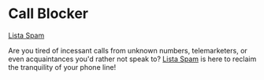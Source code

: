 # Call Blocker
[Lista Spam](https://quien-llamo.es/)

Are you tired of incessant calls from unknown numbers, telemarketers, or even acquaintances you'd rather not speak to? [Lista Spam](https://quien-llamo.es/) is here to reclaim the tranquility of your phone line!
